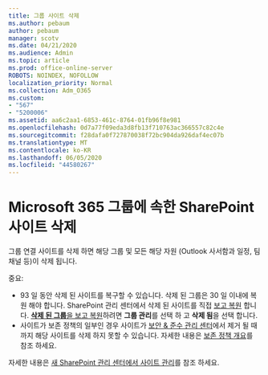 ```yaml
---
title: 그룹 사이트 삭제
ms.author: pebaum
author: pebaum
manager: scotv
ms.date: 04/21/2020
ms.audience: Admin
ms.topic: article
ms.prod: office-online-server
ROBOTS: NOINDEX, NOFOLLOW
localization_priority: Normal
ms.collection: Adm_O365
ms.custom:
- "567"
- "5200006"
ms.assetid: aa6c2aa1-6853-461c-8764-01fb96f8e981
ms.openlocfilehash: 0d7a77f09eda3d8fb13f710763ac366557c82c4e
ms.sourcegitcommit: f28dafa0f727870038f72bc904da926daf4ec07b
ms.translationtype: MT
ms.contentlocale: ko-KR
ms.lasthandoff: 06/05/2020
ms.locfileid: "44580267"
---
```

# <a name="delete-a-sharepoint-site-that-belongs-to-a-microsoft-365-group"></a>Microsoft 365 그룹에 속한 SharePoint 사이트 삭제

그룹 연결 사이트를 삭제 하면 해당 그룹 및 모든 해당 자원 (Outlook 사서함과 일정, 팀 채널 등)이 삭제 됩니다.
  
중요:

- 93 일 동안 삭제 된 사이트를 복구할 수 있습니다. 삭제 된 그룹은 30 일 이내에 복원 해야 합니다. SharePoint 관리 센터에서 삭제 된 사이트를 직접 [보고 복원](https://admin.microsoft.com/sharepoint?page=recyclebin&modern=true) 합니다. [ **삭제 된 그룹**을 보고 복원](https://outlook.office.com/people/group/deleted)하려면 **그룹 관리**를 선택 하 고 **삭제 됨**을 선택 합니다.
- 사이트가 보존 정책의 일부인 경우 사이트가 [보안 & 준수 관리 센터](https://protection.office.com/?rfr=AdminCenter#/retention)에서 제거 될 때까지 해당 사이트를 삭제 하지 못할 수 있습니다. 자세한 내용은 [보존 정책 개요](https://docs.microsoft.com/microsoft-365/compliance/retention-policies)를 참조 하세요.
  
자세한 내용은 [새 SharePoint 관리 센터에서 사이트 관리](https://docs.microsoft.com/sharepoint/manage-sites-in-new-admin-center)를 참조 하세요.
